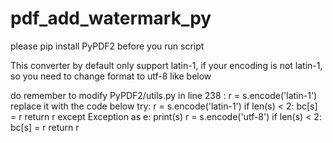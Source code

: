 # pdf_add_watermark_py
please pip install PyPDF2 before you run script

This converter by default only support latin-1, if your encoding is not latin-1, so you need to change format to utf-8 like below

do remember to modify PyPDF2/utils.py in line 238 :
r = s.encode('latin-1')
replace it with the code below
try:
                r = s.encode('latin-1')
                if len(s) < 2:
                    bc[s] = r
                return r
            except Exception as e:
                print(s)
                r = s.encode('utf-8')
                if len(s) < 2:
                    bc[s] = r
                return r
